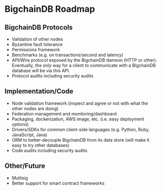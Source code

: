 # BigchainDB Roadmap

## BigchainDB Protocols
* Validation of other nodes
* Byzantine fault tolerance
* Permissions framework
* Benchmarks (e.g. on transactions/second and latency)
* API/Wire protocol exposed by the BigchainDB dameon (HTTP or other). Eventually, the _only_ way for a client to communicate with a BigchainDB database will be via this API.
* Protocol audits including security audits

## Implementation/Code
* Node validation framework (inspect and agree or not with what the other nodes are doing)
* Federation management and monitoring/dashboard
* Packaging, dockerization, AWS image, etc. (i.e. easy deployment options)
* Drivers/SDKs for common client-side languages (e.g. Python, Ruby, JavaScript, Java)
* ORM to better-decouple BigchainDB from its data store (will make it easy to try other databases)
* Code audits including security audits

## Other/Future
* Multisig
* Better support for smart contract frameworks

